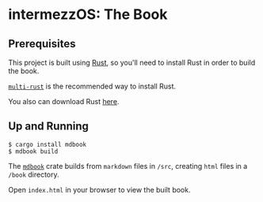 # intermezzOS: The Book

## Prerequisites

This project is built using [Rust], so you'll need to
install Rust in order to build the book. 

[`multi-rust`] is the recommended way to install Rust.

You also can download Rust [here][1].

## Up and Running

```
$ cargo install mdbook
$ mdbook build
``` 

The [`mdbook`] crate builds from `markdown` files in `/src`,
creating `html` files in a `/book` directory.

Open `index.html` in your browser to view the built book.

[`mdbook`]: https://github.com/azerupi/mdBook
[1]: https://www.rust-lang.org/downloads.html
[`multi-rust`]: https://github.com/brson/multirust
[Rust]: http://www.rust-lang.org
